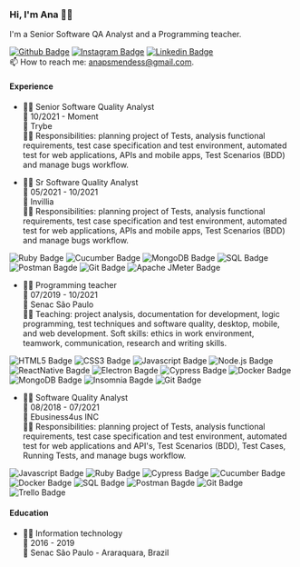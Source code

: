 ### Hi, I'm Ana 👩‍💻

I'm a Senior Software QA Analyst and a Programming teacher.

[![Github Badge](https://img.shields.io/badge/-Github-181717?style=flat-square&logo=Github&logoColor=white&link=https://github.com/anapmendes/)](https://github.com/anapmendes/)
[![Instagram Badge](https://img.shields.io/badge/-Instagram-E4405F?style=flat-square&logo=Instagram&logoColor=white&link=https://www.instagram.com/a.pmendes/)](https://www.instagram.com/a.pmendes/)
[![Linkedin Badge](https://img.shields.io/badge/-LinkedIn-0A66C2?style=flat-square&logo=Linkedin&logoColor=white&link=https://www.linkedin.com/in/anapsmendess/)](https://www.linkedin.com/in/anapsmendess/)\
📫 How to reach me: [anapsmendess@gmail.com](mailto:anapsmendess@gmail.com).



#### Experience 
- 👩‍💻 Senior Software Quality Analyst\
📅 10/2021 - Moment\
📍 Trybe\
👩‍💼 Responsibilities: planning project of Tests, analysis functional requirements, test case specification and test environment, automated test for web applications, APIs and mobile apps, Test Scenarios (BDD) and manage bugs workflow.


- 👩‍💻 Sr Software Quality Analyst\
📅 05/2021 - 10/2021\
📍 Invillia\
👩‍💼 Responsibilities: planning project of Tests, analysis functional requirements, test case specification and test environment, automated test for web applications, APIs and mobile apps, Test Scenarios (BDD) and manage bugs workflow.


![Ruby Badge](https://img.shields.io/badge/Ruby-CC342D?style=flat-square&logo=ruby&logoColor=white)
![Cucumber Badge](https://img.shields.io/badge/Cucumber-23D96C?style=flat-square&logo=cucumber&logoColor=white)
![MongoDB Badge](https://img.shields.io/badge/MongoDB-47A248?style=flat-square&logo=mongodb&logoColor=white)
![SQL Badge](https://img.shields.io/badge/MySQL-00000F?style=flat-square&logo=mysql&logoColor=white)
![Postman Bagde](https://img.shields.io/badge/Postman-FF6C37?style=flat-square&logo=Postman&logoColor=white)
![Git Badge](https://img.shields.io/badge/Git-F05032?style=flat-square&logo=git&logoColor=white)
![Apache JMeter Badge](https://img.shields.io/badge/JMeter-D22128?style=flat-square&logo=apachejmeter&logoColor=white)



- 👩‍🏫 Programming teacher\
:date: 07/2019 - 10/2021\
📍 Senac São Paulo\
👩‍💼 Teaching: project analysis, documentation for development, logic programming, test techniques and software quality, desktop, mobile, and web development. Soft skills: ethics in work environment, teamwork, communication, research and writing skills.


![HTML5 Badge](https://img.shields.io/badge/HTML5-E34F26?style=flat-square&logo=html5&logoColor=white)
![CSS3 Badge](https://img.shields.io/badge/CSS3-1572B6?style=flat-square&logo=css3&logoColor=white)
![Javascript Badge](https://img.shields.io/badge/JavaScript-F7DF1E?style=flat-square&logo=javascript&logoColor=black)
![Node.js Badge](https://img.shields.io/badge/Node.js-339933?style=flat-square&logo=node.js&logoColor=white)
![ReactNative Bagde](https://img.shields.io/badge/React_Native-20232A?style=flat-square&logo=react&logoColor=61DAFB)
![Electron Bagde](https://img.shields.io/badge/Electron-47848F?style=flat-square&logo=electron&logoColor=white)
![Cypress Badge](https://img.shields.io/badge/Cypress-000?style=flat-square&logo=cypress&logoColor=white)
![Docker Badge](https://img.shields.io/badge/Docker-2CA5E0?style=flat-square&logo=docker&logoColor=white)
![MongoDB Badge](https://img.shields.io/badge/MongoDB-47A248?style=flat-square&logo=mongodb&logoColor=white)
![Insomnia Bagde](https://img.shields.io/badge/Insomnia-5849BE?style=flat-square&logo=insomnia&logoColor=white)
![Git Badge](https://img.shields.io/badge/Git-F05032?style=flat-square&logo=git&logoColor=white)

- 👩‍💻 Software Quality Analyst\
📅 08/2018 - 07/2021\
📍 Ebusiness4us INC\
👩‍💼 Responsibilities: planning project of Tests, analysis functional requirements, test case specification and test environment, automated test for web applications and API's, Test Scenarios (BDD), Test Cases, Running Tests, and manage bugs workflow.


![Javascript Badge](https://img.shields.io/badge/JavaScript-F7DF1E?style=flat-square&logo=javascript&logoColor=black)
![Ruby Badge](https://img.shields.io/badge/Ruby-CC342D?style=flat-square&logo=ruby&logoColor=white)
![Cypress Badge](https://img.shields.io/badge/Cypress-000?style=flat-square&logo=cypress&logoColor=white)
![Cucumber Badge](https://img.shields.io/badge/Cucumber-23D96C?style=flat-square&logo=cucumber&logoColor=white)
![Docker Badge](https://img.shields.io/badge/Docker-2CA5E0?style=flat-square&logo=docker&logoColor=white)
![SQL Badge](https://img.shields.io/badge/MySQL-00000F?style=flat-square&logo=mysql&logoColor=white)
![Postman Bagde](https://img.shields.io/badge/Postman-FF6C37?style=flat-square&logo=Postman&logoColor=white)
![Git Badge](https://img.shields.io/badge/Git-F05032?style=flat-square&logo=git&logoColor=white)
![Trello Badge](https://img.shields.io/badge/Trello-0079BF?style=flat-square&logo=trello&logoColor=white)


#### Education
- 👩‍🎓 Information technology\
📅 2016 - 2019\
📍 Senac São Paulo - Araraquara, Brazil

<!-- Git ideas 
- 🔭 I’m currently working on ...
- 🌱 I’m currently learning ...
- 👯 I’m looking to collaborate on ...
- 🤔 I’m looking for help with ...
- 💬 Ask me about ...
- 📫 How to reach me:
- 😄 Pronouns: ...
- ⚡ Fun fact: ...
-->
